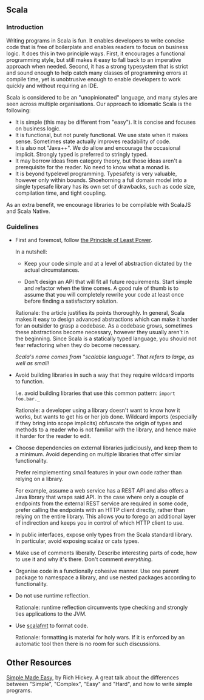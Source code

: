 ## Scala

### Introduction

Writing programs in Scala is fun. It enables developers to write
concise code that is free of boilerplate and enables readers to focus
on business logic. It does this in two principle ways. First, it
encourages a functional programming style, but still makes it easy to
fall back to an imperative approach when needed. Second, it has a
strong typesystem that is strict and sound enough to help catch many
classes of programming errors at compile time, yet is unobtrusive
enough to enable developers to work quickly and without requiring an
IDE.

Scala is considered to be an "unopinionated" language, and many styles
are seen across multiple organisations. Our approach to idiomatic
Scala is the following:

- It is simple (this may be different from "easy"). It is concise and
  focuses on business logic.
- It is functional, but not purely functional. We use state when it
  makes sense. Sometimes state actually improves readability of code.
- It is also not "Java++". We do allow and encourage the occasional
  implicit. Strongly typed is preferred to stringly typed.
- It may borrow ideas from category theory, but those ideas aren't a
  prerequisite for the reader. No need to know what a monad is.
- It is beyond typelevel programming. Typesafety is very valuable,
  however only within bounds. Shoehorning a full domain model into a
  single typesafe library has its own set of drawbacks, such as code
  size, compilation time, and tight coupling.

As an extra benefit, we encourage libraries to be compilable with
ScalaJS and Scala Native.


### Guidelines

- First and foremost, follow [the Principle of Least
  Power](http://www.lihaoyi.com/post/StrategicScalaStylePrincipleofLeastPower.html#philosophy-principle-of-least-power).
  
  In a nutshell:

  - Keep your code simple and at a level of abstraction dictated by
	the actual circumstances.
	
	
  - Don't design an API that will fit all future requirements. Start
	simple and refactor when the time comes. A good rule of thumb is
	to assume that you will completely rewrite your code at least once
	before finding a satisfactory solution.

  Rationale: the article justifies its points thoroughly. In general,
  Scala makes it easy to design advanced abstractions which can make
  it harder for an outsider to grasp a codebase. As a codebase grows,
  sometimes these abstractions become necessary, however they usually
  aren't in the beginning. Since Scala is a statically typed language,
  you should not fear refactoring when they do become necessary.
  
  *Scala's name comes from "scalable language". That refers to large,
  as well as small!*

- Avoid building libraries in such a way that they require wildcard
  imports to function.
  
  I.e. avoid building libraries that use this common pattern: `import
  foo.bar._`
  
  Rationale: a developer using a library doesn't want to know how it
  works, but wants to get his or her job done. Wildcard imports
  (especially if they bring into scope implicits) obfuscate the origin
  of types and methods to a reader who is not familiar with the
  library, and hence make it harder for the reader to edit.

- Choose dependencies on external libraries judiciously, and keep them
  to a minimum. Avoid depending on multiple libraries that offer
  similar functionality.

  Prefer reimplementing *small* features in your own code rather than
  relying on a library.

  For example, assume a web service has a REST API and also offers a
  Java library that wraps said API. In the case where only a couple of
  endpoints from the external REST service are required in some code,
  prefer calling the endpoints with an HTTP client directly, rather
  than relying on the entire library. This allows you to forego an
  additional layer of indirection and keeps you in control of which
  HTTP client to use.

- In public interfaces, expose only types from the Scala standard
  library. In particular, avoid exposing scalaz or cats types.

- Make use of comments liberally. Describe interesting parts of code,
  how to use it and why it's there. Don't comment *everything*.

- Organise code in a functionally cohesive manner. Use one parent
  package to namespace a library, and use nested packages according to
  functionality.
  
- Do not use runtime reflection.
  
  Rationale: runtime reflection circumvents type checking and strongly
  ties applications to the JVM.

- Use
  [scalafmt](https://scalameta.org/scalafmt/docs/introduction.html) to
  format code.
  
  Rationale: formatting is material for holy wars. If it is enforced
  by an automatic tool then there is no room for such discussions.

## Other Resources

[Simple Made
Easy](https://www.infoq.com/presentations/Simple-Made-Easy), by Rich
Hickey. A great talk about the differences between "Simple",
"Complex", "Easy" and "Hard", and how to write simple programs.
